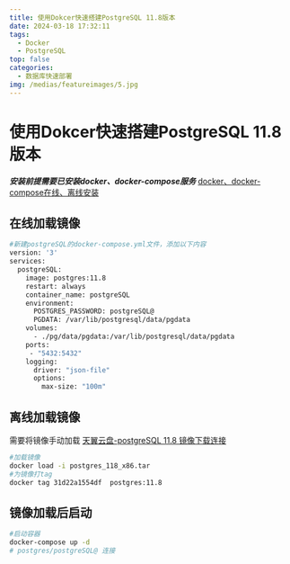 ```yaml
---
title: 使用Dokcer快速搭建PostgreSQL 11.8版本
date: 2024-03-18 17:32:11
tags: 
  - Docker
  - PostgreSQL
top: false
categories: 
  - 数据库快速部署
img: /medias/featureimages/5.jpg
---
```


# 使用Dokcer快速搭建PostgreSQL 11.8版本
***安装前提需要已安装docker、docker-compose服务*** [docker、docker-compose在线、离线安装](https://blog.csdn.net/weixin_45494811)
## 在线加载镜像
``` bash
#新建postgreSQL的docker-compose.yml文件，添加以下内容
version: '3'
services:
  postgreSQL:
    image: postgres:11.8
    restart: always
    container_name: postgreSQL
    environment:
      POSTGRES_PASSWORD: postgreSQL@
      PGDATA: /var/lib/postgresql/data/pgdata
    volumes:
      - ./pg/data/pgdata:/var/lib/postgresql/data/pgdata
    ports:
     - "5432:5432"
    logging:
      driver: "json-file"
      options:
        max-size: "100m"

```
## 离线加载镜像  
需要将镜像手动加载
[天翼云盘-postgreSQL 11.8 镜像下载连接](https://cloud.189.cn/t/eUrqQzQ7Zni2（访问码：6dks）)
``` bash
#加载镜像
docker load -i postgres_118_x86.tar
#为镜像打tag
docker tag 31d22a1554df  postgres:11.8
```
## 镜像加载后启动
``` bash
#启动容器
docker-compose up -d 
# postgres/postgreSQL@ 连接
```